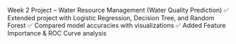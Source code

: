Week 2 Project – Water Resource Management (Water Quality Prediction)
✅ Extended project with Logistic Regression, Decision Tree, and Random Forest
✅ Compared model accuracies with visualizations
✅ Added Feature Importance & ROC Curve analysis
